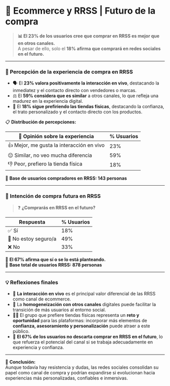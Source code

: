 # 🔮 Ecommerce y RRSS | Futuro de la compra

> **📊 El 23% de los usuarios cree que comprar en RRSS es mejor que en otros canales.**\
> A pesar de ello, solo el **18% afirma que comprará en redes sociales en el futuro.**

***

### 🌟 Percepción de la experiencia de compra en RRSS

* 🗣️ El **23% valora positivamente la interacción en vivo**, destacando la inmediatez y el contacto directo con vendedores o marcas.
* ⚖️ El **59% considera que es similar** a otros canales, lo que refleja una madurez en la experiencia digital.
* 🏬 El **18% sigue prefiriendo las tiendas físicas**, destacando la confianza, el trato personalizado y el contacto directo con los productos.

📋 **Distribución de percepciones:**

| 💬 Opinión sobre la experiencia           | % Usuarios |
| ----------------------------------------- | ---------- |
| 👍 Mejor, me gusta la interacción en vivo | 23%        |
| 😐 Similar, no veo mucha diferencia       | 59%        |
| 👎 Peor, prefiero la tienda física        | 18%        |

📌 **Base de usuarios compradores en RRSS: 143 personas**

***

### 🧭 Intención de compra futura en RRSS

> ❓ **¿Comprarás en RRSS en el futuro?**

| Respuesta            | % Usuarios |
| -------------------- | ---------- |
| ✅ Sí                 | 18%        |
| 🤔 No estoy seguro/a | 49%        |
| ❌ No                 | 33%        |

🔹 **El 67% afirma que sí o se lo está planteando.**\
🔸 **Base total de usuarios RRSS: 878 personas**

***

### 💡 Reflexiones finales

* 🧲 **La interacción en vivo** es el principal valor diferencial de las RRSS como canal de ecommerce.
* 🔁 La **homogeneización con otros canales** digitales puede facilitar la transición de más usuarios al entorno social.
* 🧍‍♂️ El grupo que prefiere tiendas físicas representa un **reto y oportunidad** para las plataformas: incorporar más elementos de **confianza, asesoramiento y personalización** puede atraer a este público.
* 🛒 **El 67% de los usuarios no descarta comprar en RRSS en el futuro**, lo que refuerza el potencial del canal si se trabaja adecuadamente en experiencia y confianza.

***

📌 **Conclusión:**\
Aunque todavía hay resistencia y dudas, las redes sociales consolidan su papel como canal de compra y podrían expandirse si evolucionan hacia experiencias más personalizadas, confiables e inmersivas.
